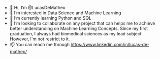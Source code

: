 - 👋 Hi, I’m @LucasDeMatheo
- 👀 I’m interested in Data Science and Machine Learning
- 🌱 I’m currently learning Python and SQL 
- 💞️ I’m looking to collaborate on any project that can helps me to achieve better understanding on Machine Learning Concepts. 
      Since my first graduation, I always had biomedical sciences as my lead subject. However, I'm not restrict to it.
- 📫 You can reach me through https://www.linkedin.com/in/lucas-de-matheo/ 

<!---
LucasDeMatheo/LucasDeMatheo is a ✨ special ✨ repository because its `README.md` (this file) appears on your GitHub profile.
You can click the Preview link to take a look at your changes.
--->
